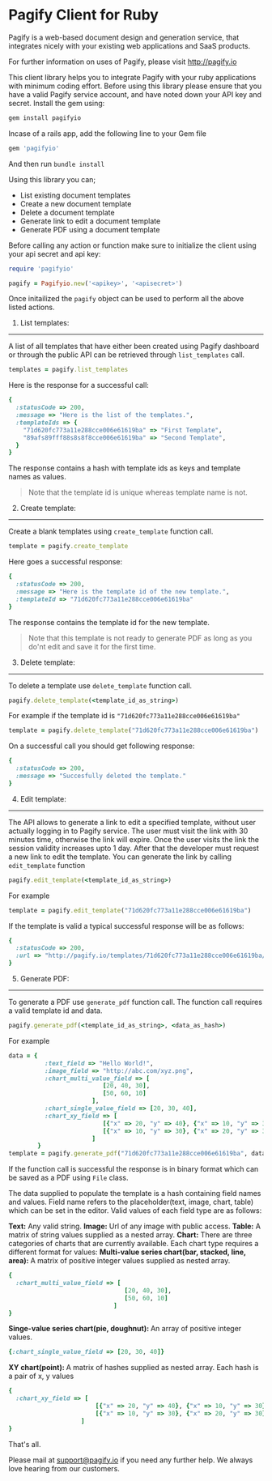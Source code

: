 Pagify Client for Ruby
=========

Pagify is a web-based document design and generation service, that integrates nicely with your existing web applications and SaaS products. 

For further information on uses of Pagify, please visit http://pagify.io

This client library helps you to integrate Pagify with your ruby applications with minimum coding effort. Before using this library please ensure that you have a valid Pagify service account, and have noted down your API key and secret. Install the gem using: 
```ruby
gem install pagifyio
```
Incase of a rails app, add the following line to your Gem file
```ruby
gem 'pagifyio'
```
And then run ``` bundle install ```

Using this library you can;
- List existing document templates
- Create a new document template
- Delete a document template
- Generate link to edit a document template
- Generate PDF using a document template

Before calling any action or function make sure to initialize the client using your api secret and api key:

```ruby
require 'pagifyio'

pagify = Pagifyio.new('<apikey>', '<apisecret>')
```
Once initailized the ```pagify``` object can be used to perform all the above listed actions.

1. List templates:
------------------
A list of all templates that have either been created using Pagify dashboard or through the public API can be retrieved through ```list_templates``` call.

```ruby
templates = pagify.list_templates
```
Here is the response for a successful call:
```ruby
{
  :statusCode => 200, 
  :message => "Here is the list of the templates.", 
  :templateIds => {
    "71d620fc773a11e288cce006e61619ba" => "First Template",
    "89afs89fff88s8s8f8cce006e61619ba" => "Second Template",
  }
}
```
The response contains a hash with template ids as keys and template names as values.
>Note that the template id is unique whereas template name is not.

2. Create template:
-------------------
Create a blank templates using ```create_template``` function call.

```ruby
template = pagify.create_template
```
Here goes a successful response:
```ruby
{
  :statusCode => 200, 
  :message => "Here is the template id of the new template.", 
  :templateId => "71d620fc773a11e288cce006e61619ba"
}
```
The response contains the template id for the new template. 
>Note that this template is not ready to generate PDF as long as you do'nt edit and save it for the first time.

3. Delete template:
-------------------
To delete a template use ```delete_template``` function call.
```ruby
pagify.delete_template(<template_id_as_string>)
```
For example if the template id is ``` "71d620fc773a11e288cce006e61619ba" ```
```ruby
template = pagify.delete_template("71d620fc773a11e288cce006e61619ba")
```
On a successful call you should get following response:
```ruby
{
  :statusCode => 200, 
  :message => "Succesfully deleted the template."
}
```

4. Edit template:
-----------------
The API allows to generate a link to edit a specified template, without user actually logging in to Pagify service. The user must visit the link with 30 minutes time, otherwise the link will expire. Once the user visits the link the session validity increases upto 1 day. After that the developer must request a new link to edit the template. You can generate the link by calling ```edit_template``` function
```ruby
pagify.edit_template(<template_id_as_string>)
```
For example
```ruby
template = pagify.edit_template("71d620fc773a11e288cce006e61619ba")
```
If the template is valid a typical successful response will be as follows:
```ruby
{
  :statusCode => 200, 
  :url => "http://pagify.io/templates/71d620fc773a11e288cce006e61619ba/edit?template_session=89afs89fff88s8s8f8cce006e61619ba"
}
```
5. Generate PDF:
----------------
To generate a PDF use ```generate_pdf``` function call. The function call requires a valid template id and data.
```ruby
pagify.generate_pdf(<template_id_as_string>, <data_as_hash>)
```
For example
```ruby
data = {
          :text_field => "Hello World!",
          :image_field => "http://abc.com/xyz.png",
          :chart_multi_value_field => [
                          [20, 40, 30],
                          [50, 60, 10]
                       ],
          :chart_single_value_field => [20, 30, 40],
          :chart_xy_field => [
                          [{"x" => 20, "y" => 40}, {"x" => 10, "y" => 30}, {"x" => 70, "y" => 50}],
                          [{"x" => 10, "y" => 30}, {"x" => 20, "y" => 30}, {"x" => 80, "y" => 30}],
                       ]
        }
template = pagify.generate_pdf("71d620fc773a11e288cce006e61619ba", data)
```
If the function call is successful the response is in binary format which can be saved as a PDF using ```File``` class.

The data supplied to populate the template is a hash containing field names and values. Field name refers to the placeholder(text, image, chart, table) which can be set in the editor. Valid values of each field type are as follows:

<b>Text:</b> Any valid string.
<b>Image:</b> Url of any image with public access.
<b>Table:</b> A matrix of string values supplied as a nested array.
<b>Chart:</b> There are three categories of charts that are currently available. Each chart type requires a different format for values:
<b>Multi-value series chart(bar, stacked, line, area): </b>
A matrix of positive integer values supplied as nested array.
```ruby
{
  :chart_multi_value_field => [
                                [20, 40, 30],
                                [50, 60, 10]
                             ]
}
```
<b>Singe-value series chart(pie, doughnut): </b>
An array of positive integer values.
```ruby
{:chart_single_value_field => [20, 30, 40]}
```
<b>XY chart(point): </b>
A matrix of hashes supplied as nested array. Each hash is a pair of x, y values
```ruby
{
  :chart_xy_field => [
                        [{"x" => 20, "y" => 40}, {"x" => 10, "y" => 30}, {"x" => 70, "y" => 50}],
                        [{"x" => 10, "y" => 30}, {"x" => 20, "y" => 30}, {"x" => 80, "y" => 30}],
                    ]
}
```

That's all. 

Please mail at support@pagify.io if you need any further help. We always love hearing from our customers.

